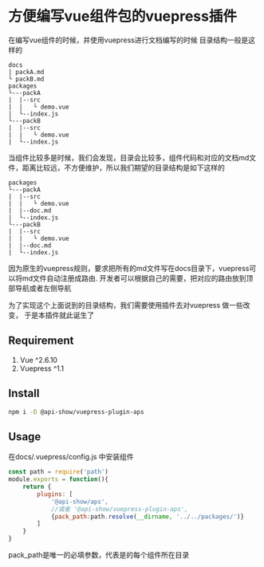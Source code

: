 # 方便编写vue组件包的vuepress插件


在编写vue组件的时候，并使用vuepress进行文档编写的时候
目录结构一般是这样的

```
docs
| packA.md
└ packB.md
packages
└---packA
|  |--src 
|  |   └ demo.vue
|  └--index.js
└---packB
|  |--src 
|  |   └ demo.vue
|  └--index.js
```

当组件比较多是时候，我们会发现，目录会比较多，组件代码和对应的文档md文件，距离比较远，不方便维护，所以我们期望的目录结构是如下这样的

```
packages
└---packA
|  |--src 
|  |   └ demo.vue
|  |--doc.md
|  └--index.js
└---packB
|  |--src 
|  |   └ demo.vue
|  |--doc.md
|  └--index.js
```

因为原生的vuepress规则，要求把所有的md文件写在docs目录下，vuepress可以将md文件自动注册成路由.
开发者可以根据自己的需要，把对应的路由放到顶部导航或者左侧导航

为了实现这个上面说到的目录结构，我们需要使用插件去对vuepress 做一些改变，
于是本插件就此诞生了

## Requirement

1. Vue ^2.6.10
2. Vuepress ^1.1

## Install

```bash
npm i -D @api-show/vuepress-plugin-aps
```

## Usage

在docs/.vuepress/config.js 中安装组件
```js 
const path = require('path')
module.exports = function(){
    return {
        plugins: [
            '@api-show/aps',
            //或者 '@api-show/vuepress-plugin-aps',
            {pack_path:path.resolve(__dirname, '../../packages/')}
        ]
    }
}
```

pack_path是唯一的必填参数，代表是的每个组件所在目录
